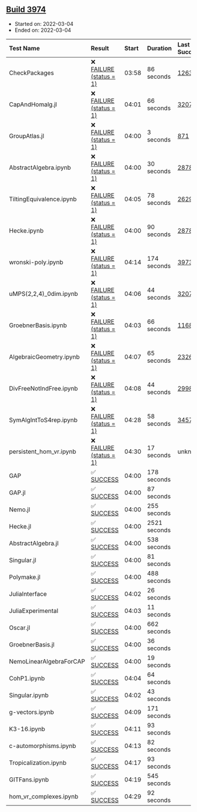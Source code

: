 ## [Build 3974](https://oscarci.mathematik.uni-kl.de/job/oscar-stable/3974/)

* Started on: 2022-03-04
* Ended on: 2022-03-04

| Test Name    | Result | Start | Duration | Last Success | First Failure |
|:-------------|:-------|:------|:---------|:-------------|:--------------|
| CheckPackages | ❌ [FAILURE (status = 1)](https://oscarci.mathematik.uni-kl.de/job/oscar-stable/3974/artifact/logs/build-3974/CheckPackages.log) | 03:58 | 86 seconds | [1263](https://oscarci.mathematik.uni-kl.de/job/oscar-stable/1263/) | [1264](https://oscarci.mathematik.uni-kl.de/job/oscar-stable/1264/) |
| CapAndHomalg.jl | ❌ [FAILURE (status = 1)](https://oscarci.mathematik.uni-kl.de/job/oscar-stable/3974/artifact/logs/build-3974/CapAndHomalg.jl.log) | 04:01 | 66 seconds | [3207](https://oscarci.mathematik.uni-kl.de/job/oscar-stable/3207/) | [3208](https://oscarci.mathematik.uni-kl.de/job/oscar-stable/3208/) |
| GroupAtlas.jl | ❌ [FAILURE (status = 1)](https://oscarci.mathematik.uni-kl.de/job/oscar-stable/3974/artifact/logs/build-3974/GroupAtlas.jl.log) | 04:00 | 3 seconds | [871](https://oscarci.mathematik.uni-kl.de/job/oscar-stable/871/) | [872](https://oscarci.mathematik.uni-kl.de/job/oscar-stable/872/) |
| AbstractAlgebra.ipynb | ❌ [FAILURE (status = 1)](https://oscarci.mathematik.uni-kl.de/job/oscar-stable/3974/artifact/logs/build-3974/AbstractAlgebra.ipynb.log) | 04:00 | 30 seconds | [2878](https://oscarci.mathematik.uni-kl.de/job/oscar-stable/2878/) | [2879](https://oscarci.mathematik.uni-kl.de/job/oscar-stable/2879/) |
| TiltingEquivalence.ipynb | ❌ [FAILURE (status = 1)](https://oscarci.mathematik.uni-kl.de/job/oscar-stable/3974/artifact/logs/build-3974/TiltingEquivalence.ipynb.log) | 04:05 | 78 seconds | [2629](https://oscarci.mathematik.uni-kl.de/job/oscar-stable/2629/) | [2630](https://oscarci.mathematik.uni-kl.de/job/oscar-stable/2630/) |
| Hecke.ipynb | ❌ [FAILURE (status = 1)](https://oscarci.mathematik.uni-kl.de/job/oscar-stable/3974/artifact/logs/build-3974/Hecke.ipynb.log) | 04:00 | 90 seconds | [2878](https://oscarci.mathematik.uni-kl.de/job/oscar-stable/2878/) | [2879](https://oscarci.mathematik.uni-kl.de/job/oscar-stable/2879/) |
| wronski-poly.ipynb | ❌ [FAILURE (status = 1)](https://oscarci.mathematik.uni-kl.de/job/oscar-stable/3974/artifact/logs/build-3974/wronski-poly.ipynb.log) | 04:14 | 174 seconds | [3973](https://oscarci.mathematik.uni-kl.de/job/oscar-stable/3973/) | [3974](https://oscarci.mathematik.uni-kl.de/job/oscar-stable/3974/) |
| uMPS(2,2,4)_0dim.ipynb | ❌ [FAILURE (status = 1)](https://oscarci.mathematik.uni-kl.de/job/oscar-stable/3974/artifact/logs/build-3974/uMPS-2-2-4-_0dim.ipynb.log) | 04:06 | 44 seconds | [3207](https://oscarci.mathematik.uni-kl.de/job/oscar-stable/3207/) | [3208](https://oscarci.mathematik.uni-kl.de/job/oscar-stable/3208/) |
| GroebnerBasis.ipynb | ❌ [FAILURE (status = 1)](https://oscarci.mathematik.uni-kl.de/job/oscar-stable/3974/artifact/logs/build-3974/GroebnerBasis.ipynb.log) | 04:03 | 66 seconds | [1168](https://oscarci.mathematik.uni-kl.de/job/oscar-stable/1168/) | [1169](https://oscarci.mathematik.uni-kl.de/job/oscar-stable/1169/) |
| AlgebraicGeometry.ipynb | ❌ [FAILURE (status = 1)](https://oscarci.mathematik.uni-kl.de/job/oscar-stable/3974/artifact/logs/build-3974/AlgebraicGeometry.ipynb.log) | 04:07 | 65 seconds | [2326](https://oscarci.mathematik.uni-kl.de/job/oscar-stable/2326/) | [2327](https://oscarci.mathematik.uni-kl.de/job/oscar-stable/2327/) |
| DivFreeNotIndFree.ipynb | ❌ [FAILURE (status = 1)](https://oscarci.mathematik.uni-kl.de/job/oscar-stable/3974/artifact/logs/build-3974/DivFreeNotIndFree.ipynb.log) | 04:08 | 44 seconds | [2998](https://oscarci.mathematik.uni-kl.de/job/oscar-stable/2998/) | [2999](https://oscarci.mathematik.uni-kl.de/job/oscar-stable/2999/) |
| SymAlgIntToS4rep.ipynb | ❌ [FAILURE (status = 1)](https://oscarci.mathematik.uni-kl.de/job/oscar-stable/3974/artifact/logs/build-3974/SymAlgIntToS4rep.ipynb.log) | 04:28 | 58 seconds | [3457](https://oscarci.mathematik.uni-kl.de/job/oscar-stable/3457/) | [3458](https://oscarci.mathematik.uni-kl.de/job/oscar-stable/3458/) |
| persistent_hom_vr.ipynb | ❌ [FAILURE (status = 1)](https://oscarci.mathematik.uni-kl.de/job/oscar-stable/3974/artifact/logs/build-3974/persistent_hom_vr.ipynb.log) | 04:30 | 17 seconds | unknown | unknown |
| GAP | ✅ [SUCCESS](https://oscarci.mathematik.uni-kl.de/job/oscar-stable/3974/artifact/logs/build-3974/GAP.log) | 04:00 | 178 seconds |  |  |
| GAP.jl | ✅ [SUCCESS](https://oscarci.mathematik.uni-kl.de/job/oscar-stable/3974/artifact/logs/build-3974/GAP.jl.log) | 04:00 | 87 seconds |  |  |
| Nemo.jl | ✅ [SUCCESS](https://oscarci.mathematik.uni-kl.de/job/oscar-stable/3974/artifact/logs/build-3974/Nemo.jl.log) | 04:00 | 255 seconds |  |  |
| Hecke.jl | ✅ [SUCCESS](https://oscarci.mathematik.uni-kl.de/job/oscar-stable/3974/artifact/logs/build-3974/Hecke.jl.log) | 04:00 | 2521 seconds |  |  |
| AbstractAlgebra.jl | ✅ [SUCCESS](https://oscarci.mathematik.uni-kl.de/job/oscar-stable/3974/artifact/logs/build-3974/AbstractAlgebra.jl.log) | 04:00 | 538 seconds |  |  |
| Singular.jl | ✅ [SUCCESS](https://oscarci.mathematik.uni-kl.de/job/oscar-stable/3974/artifact/logs/build-3974/Singular.jl.log) | 04:00 | 81 seconds |  |  |
| Polymake.jl | ✅ [SUCCESS](https://oscarci.mathematik.uni-kl.de/job/oscar-stable/3974/artifact/logs/build-3974/Polymake.jl.log) | 04:00 | 488 seconds |  |  |
| JuliaInterface | ✅ [SUCCESS](https://oscarci.mathematik.uni-kl.de/job/oscar-stable/3974/artifact/logs/build-3974/JuliaInterface.log) | 04:02 | 26 seconds |  |  |
| JuliaExperimental | ✅ [SUCCESS](https://oscarci.mathematik.uni-kl.de/job/oscar-stable/3974/artifact/logs/build-3974/JuliaExperimental.log) | 04:03 | 11 seconds |  |  |
| Oscar.jl | ✅ [SUCCESS](https://oscarci.mathematik.uni-kl.de/job/oscar-stable/3974/artifact/logs/build-3974/Oscar.jl.log) | 04:00 | 662 seconds |  |  |
| GroebnerBasis.jl | ✅ [SUCCESS](https://oscarci.mathematik.uni-kl.de/job/oscar-stable/3974/artifact/logs/build-3974/GroebnerBasis.jl.log) | 04:00 | 36 seconds |  |  |
| NemoLinearAlgebraForCAP | ✅ [SUCCESS](https://oscarci.mathematik.uni-kl.de/job/oscar-stable/3974/artifact/logs/build-3974/NemoLinearAlgebraForCAP.log) | 04:00 | 19 seconds |  |  |
| CohP1.ipynb | ✅ [SUCCESS](https://oscarci.mathematik.uni-kl.de/job/oscar-stable/3974/artifact/logs/build-3974/CohP1.ipynb.log) | 04:04 | 64 seconds |  |  |
| Singular.ipynb | ✅ [SUCCESS](https://oscarci.mathematik.uni-kl.de/job/oscar-stable/3974/artifact/logs/build-3974/Singular.ipynb.log) | 04:02 | 43 seconds |  |  |
| g-vectors.ipynb | ✅ [SUCCESS](https://oscarci.mathematik.uni-kl.de/job/oscar-stable/3974/artifact/logs/build-3974/g-vectors.ipynb.log) | 04:09 | 171 seconds |  |  |
| K3-16.ipynb | ✅ [SUCCESS](https://oscarci.mathematik.uni-kl.de/job/oscar-stable/3974/artifact/logs/build-3974/K3-16.ipynb.log) | 04:11 | 93 seconds |  |  |
| c-automorphisms.ipynb | ✅ [SUCCESS](https://oscarci.mathematik.uni-kl.de/job/oscar-stable/3974/artifact/logs/build-3974/c-automorphisms.ipynb.log) | 04:13 | 82 seconds |  |  |
| Tropicalization.ipynb | ✅ [SUCCESS](https://oscarci.mathematik.uni-kl.de/job/oscar-stable/3974/artifact/logs/build-3974/Tropicalization.ipynb.log) | 04:17 | 93 seconds |  |  |
| GITFans.ipynb | ✅ [SUCCESS](https://oscarci.mathematik.uni-kl.de/job/oscar-stable/3974/artifact/logs/build-3974/GITFans.ipynb.log) | 04:19 | 545 seconds |  |  |
| hom_vr_complexes.ipynb | ✅ [SUCCESS](https://oscarci.mathematik.uni-kl.de/job/oscar-stable/3974/artifact/logs/build-3974/hom_vr_complexes.ipynb.log) | 04:29 | 92 seconds |  |  |

